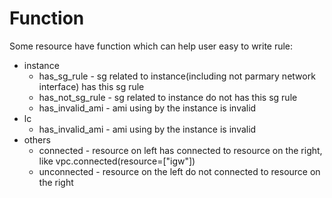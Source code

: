 # Function

Some resource have function which can help user easy to write rule:

- instance
	- has_sg_rule - sg related to instance(including not parmary network interface) has this sg rule
	- has_not_sg_rule - sg related to instance do not has this sg rule
	- has_invalid_ami - ami using by the instance is invalid
- lc
	- has_invalid_ami - ami using by the instance is invalid
- others
	- connected - resource on left has connected to resource on the right, like vpc.connected(resource=["igw"])
	- unconnected - resource on the left do not connected to resource on the right